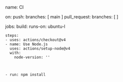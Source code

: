 name: CI

on:
  push:
    branches: [ main ]
  pull_request:
    branches: [  ]

jobs:
  build:
    runs-on: ubuntu-l
    

    steps:
    - uses: actions/checkout@v4
    - name: Use Node.js
      uses: actions/setup-node@v4
      with:
        node-version: ''

   
    
    - run: npm install


